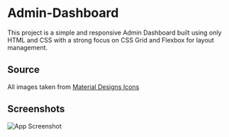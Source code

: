 # Admin-Dashboard

This project is a simple and responsive Admin Dashboard built using only HTML and CSS with a strong focus on CSS Grid and Flexbox for layout management.

## Source

All images taken from
[Material Designs Icons](https://pictogrammers.com/library/mdi/)

## Screenshots

![App Screenshot](https://i.imgur.com/WyI3HNp.png?raw=true)
